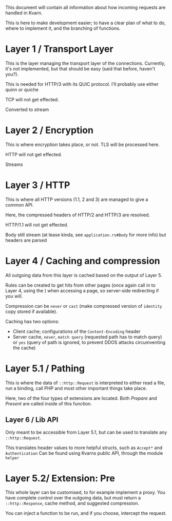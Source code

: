 This document will contain all information about how incoming requests are handled in Kvarn.

This is here to make development easier; to have a clear plan of what to do, where to implement it, and the branching of functions.


# Layer 1 / Transport Layer
This is the layer managing the transport layer of the connections. Currently, it's not implemented, but that should be easy (said that before, haven't you?).

This is needed for HTTP/3 with its QUIC protocol. I'll probably use either quinn or quiche

TCP will not get effected.

Converted to stream

# Layer 2 / Encryption
This is where encryption takes place, or not. TLS will be processed here.

HTTP will not get effected.

Streams

# Layer 3 / HTTP
This is where all HTTP versions (1.1, 2 and 3) are managed to give a common API.

Here, the compressed headers of HTTP/2 and HTTP/3 are resolved.

HTTP/1.1 will not get effected.

Body still stream (at lease kinda, see `application.rs#Body` for more info) but headers are parsed

# Layer 4 / Caching and compression
All outgoing data from this layer is cached based on the output of Layer 5.

Rules can be created to get hits from other pages (once again call in to Layer 4, using the ) when accessing a page, so server-side redirecting if you will.

Compression can be `never` or `cast` (make compressed version of `identity` copy stored if available).

Caching has two options:
- Client cache; configurations of the `Content-Encoding` header
- Server cache, `never`, `match query` (requested path has to match query) or `yes` (query of path is ignored, to prevent DDOS attacks circumventing the cache)

# Layer 5.1 / Pathing
This is where the data of `::http::Request` is interpreted to either read a file, run a binding, call PHP and most other important things take place.

Here, two of the four types of extensions are located. Both *Prepare* and *Present* are called inside of this function.

## Layer 6 / Lib API
Only meant to be accessible from Layer 5.1, but can be used to translate any `::http::Request`.

This translates header values to more helpful structs, such as `Accept*` and `Authentication`
Can be found using Kvarns public API, through the module `helper`


# Layer 5.2/ Extension: Pre
This whole layer can be customised, to for example implement a proxy. You have complete control over the outgoing data,
but must return a `::http::Response`, cache method, and suggested compression.

You can inject a function to be run, and if you choose, intercept the request.
